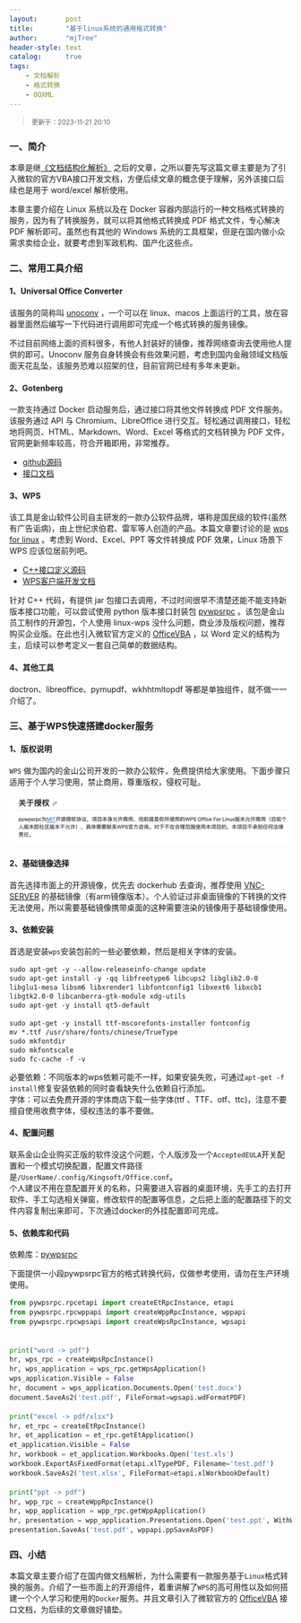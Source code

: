 ```yaml
---
layout:       post
title:        "基于linux系统的通用格式转换"
author:       "mjTree"
header-style: text
catalog:      true
tags:
    - 文档解析
    - 格式转换
    - OOXML
---
```


> <small>更新于：2023-11-21 20:10</small>  


### 一、简介
本章是继[《文档结构化解析》](https://mjtree.github.io/2023/11/03/文档结构化解析) 之后的文章，之所以要先写这篇文章主要是为了引入微软的官方VBA接口开发文档，方便后续文章的概念便于理解，另外该接口后续也是用于 word/excel 解析使用。  

本章主要介绍在 Linux 系统以及在 Docker 容器内部运行的一种文档格式转换的服务，因为有了转换服务，就可以将其他格式转换成 PDF 格式文件，专心解决 PDF 解析即可。虽然也有其他的 Windows 系统的工具框架，但是在国内做小众需求卖给企业，就要考虑到军政机构、国产化这些点。  


### 二、常用工具介绍

#### 1、Universal Office Converter
该服务的简称叫 [unoconv](https://github.com/unoconv/unoconv) ，一个可以在 linux、macos 上面运行的工具，放在容器里面然后编写一下代码进行调用即可完成一个格式转换的服务镜像。  

不过目前网络上面的资料很多，有他人封装好的镜像，推荐网络查询去使用他人提供的即可。Unoconv 服务自身转换会有些效果问题，考虑到国内金融领域文档版面天花乱坠，该服务恐难以招架的住，目前官网已经有多年未更新。  


#### 2、Gotenberg
一款支持通过 Docker 启动服务后，通过接口将其他文件转换成 PDF 文件服务。该服务通过 API 与 Chromium、LibreOffice 进行交互。轻松通过调用接口，轻松地将网页、HTML、Markdown、Word、Excel 等格式的文档转换为 PDF 文件，官网更新频率较高，符合开箱即用，非常推荐。  
* [github源码](https://github.com/gotenberg/gotenberg)  
* [接口文档](https://gotenberg.dev/docs/get-started/live-demo)  


#### 3、WPS
该工具是金山软件公司自主研发的一款办公软件品牌，堪称是国民级的软件(虽然有广告诟病)，由上世纪求伯君、雷军等人创造的产品。本篇文章要讨论的是 [wps for linux](https://linux.wps.cn/) 。考虑到 Word、Excel、PPT 等文件转换成 PDF 效果，Linux 场景下 WPS 应该位居前列吧。  
* [C++接口定义源码](https://zouyingfeng.coding.net/public/wps/wps/git/files/master/cpp)   
* [WPS客户端开发文档](https://open.wps.cn/docs/client/wpsLoad)   

针对 C++ 代码，有提供 jar 包接口去调用，不过时间很早不清楚还能不能支持新版本接口功能，可以尝试使用 python 版本接口封装包 [pywpsrpc](https://github.com/timxx/pywpsrpc) 。该包是金山员工制作的开源包，个人使用 linux-wps 没什么问题，商业涉及版权问题，推荐购买企业版。在此也引入微软官方定义的 [OfficeVBA](https://learn.microsoft.com/zh-cn/office/vba/api/overview/) ，以 Word 定义的结构为主，后续可以参考定义一套自己简单的数据结构。  


#### 4、其他工具
doctron、libreoffice、pymupdf、wkhhtmltopdf 等都是单独组件，就不做一一介绍了。  


### 三、基于WPS快速搭建docker服务

#### 1、版权说明
`WPS` 做为国内的金山公司开发的一款办公软件，免费提供给大家使用。下面步骤只适用于个人学习使用，禁止商用，尊重版权，侵权可耻。  

![accredit](/img/article-img/2023/1108_1.jpg)  


#### 2、基础镜像选择
首先选择市面上的开源镜像，优先去 dockerhub 去查询，推荐使用 [VNC-SERVER](https://hub.docker.com/r/dorowu/ubuntu-desktop-lxde-vnc) 的基础镜像（有arm镜像版本）。个人验证过非桌面镜像的下转换的文件无法使用，所以需要基础镜像携带桌面的这种需要渲染的镜像用于基础镜像使用。  


#### 3、依赖安装
首选是安装`wps`安装包前的一些必要依赖，然后是相关字体的安装。  
```shell
sudo apt-get -y --allow-releaseinfo-change update
sudo apt-get install -y -qq libfreetype6 libcups2 libglib2.0-0 libglu1-mesa libsm6 libxrender1 libfontconfig1 libxext6 libxcb1 libgtk2.0-0 libcanberra-gtk-module xdg-utils
sudo apt-get -y install qt5-default

sudo apt-get -y install ttf-mscorefonts-installer fontconfig
mv *.ttf /usr/share/fonts/chinese/TrueType
sudo mkfontdir
sudo mkfontscale
sudo fc-cache -f -v
```

必要依赖：不同版本的wps依赖可能不一样，如果安装失败，可通过`apt-get -f install`修复安装依赖的同时查看缺失什么依赖自行添加。  
字体：可以去免费开源的字体商店下载一些字体(ttf 、TTF、otf、ttc)，注意不要擅自使用收费字体，侵权违法的事不要做。  


#### 4、配置问题
联系金山企业购买正版的软件没这个问题，个人版涉及一个`AcceptedEULA`开关配置和一个模式切换配置，配置文件路径是`/UserName/.config/Kingsoft/Office.conf`。  
个人建议不用在意配置开关的名称，只需要进入容器的桌面环境，先手工的去打开软件、手工勾选相关弹窗，修改软件的配置等信息，之后把上面的配置路径下的文件内容复制出来即可，下次通过docker的外挂配置即可完成。  


#### 5、依赖库和代码
依赖库：[pywpsrpc](https://github.com/timxx/pywpsrpc)  

下面提供一小段pywpsrpc官方的格式转换代码，仅做参考使用，请勿在生产环境使用。  

```python
from pywpsrpc.rpcetapi import createEtRpcInstance, etapi
from pywpsrpc.rpcwppapi import createWppRpcInstance, wppapi
from pywpsrpc.rpcwpsapi import createWpsRpcInstance, wpsapi


print("word -> pdf")
hr, wps_rpc = createWpsRpcInstance()
hr, wps_application = wps_rpc.getWpsApplication()
wps_application.Visible = False
hr, document = wps_application.Documents.Open('test.docx')
document.SaveAs2('test.pdf', FileFormat=wpsapi.wdFormatPDF)

print("excel -> pdf/xlsx")
hr, et_rpc = createEtRpcInstance()
hr, et_application = et_rpc.getEtApplication()
et_application.Visible = False
hr, workbook = et_application.Workbooks.Open('test.xls')
workbook.ExportAsFixedFormat(etapi.xlTypePDF, Filename='test.pdf')
workbook.SaveAs2('test.xlsx', FileFormat=etapi.xlWorkbookDefault)

print("ppt -> pdf")
hr, wpp_rpc = createWppRpcInstance()
hr, wpp_application = wpp_rpc.getWppApplication()
hr, presentation = wpp_application.Presentations.Open('test.ppt', WithWindow=False)
presentation.SaveAs('test.pdf', wppapi.ppSaveAsPDF)
```


### 四、小结
本篇文章主要介绍了在国内做文档解析，为什么需要有一款服务基于`Linux`格式转换的服务。介绍了一些市面上的开源组件，着重讲解了`WPS`的高可用性以及如何搭建一个个人学习和使用的`Docker`服务。并且文章引入了微软官方的 [OfficeVBA](https://learn.microsoft.com/zh-cn/office/vba/api/overview/) 接口文档，为后续的文章做好铺垫。  

